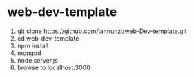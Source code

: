 # web-dev-template

1. git clone https://github.com/jannunzi/web-Dev-template.git
1. cd web-dev-template
1. npm install
1. mongod
1. node server.js
1. browse to localhost:3000
